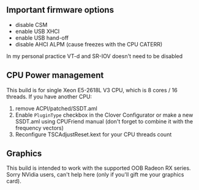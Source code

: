 Important firmware options
--------------------------

- disable CSM
- enable USB XHCI
- enable USB hand-off
- disable AHCI ALPM (cause freezes with the CPU CATERR)

In my personal practice VT-d and SR-IOV doesn't need to be disabled


CPU Power management
--------------------

This build is for single Xeon E5-2618L V3 CPU, which is 8 cores / 16 threads.
If you have another CPU:
1. remove ACPI/patched/SSDT.aml
2. Enable `PluginType` checkbox in the Clover Configurator or make a new SSDT.aml using CPUFriend manual (don't forget to combine it with the frequency vectors)
3. Reconfigure TSCAdjustReset.kext for your CPU threads count


Graphics
--------

This build is intended to work with the supported OOB Radeon RX series.
Sorry NVidia users, can't help here (only if you'll gift me your graphics card).
